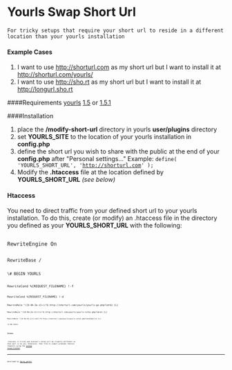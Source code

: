 # Yourls Swap Short Url

	For tricky setups that require your short url to reside in a different location than your yourls installation
	

#### Example Cases
1. I want to use http://shorturl.com as my short url but I want to install it at http://shorturl.com/yourls/
2. I want to use http://sho.rt as my short url but I want to install it at http://longurl.sho.rt

####Requirements
[yourls](http://code.google.com/p/yourls/yourls) [1.5](http://code.google.com/p/yourls/downloads/list) or [1.5.1](http://code.google.com/p/yourls/source/checkout)


####Installation
1.	place the **/modify-short-url** directory in yourls **user/plugins** directory
2.	set **YOURLS_SITE** to the location of your yourls installation in **config.php**
3.	define the short url you wish to share with the public at the end of your **config.php** after "Personal settings..." Example: <code>define( 'YOURLS_SHORT_URL', 'http://shorturl.com' );</code>
4.	Modify the **.htaccess** file at the location defined by **YOURLS_SHORT_URL** *(see below)*

#### Htaccess
You need to direct traffic from your defined short url to your yourls installation.  To do this, create (or modify) an .htaccess file in the directory you defined as your **YOURLS_SHORT_URL** with the following:

<code>
RewriteEngine On

<code>
RewriteBase /

<code>
\# BEGIN YOURLS

<code>
RewriteCond %{REQUEST_FILENAME} !-f

<code>
RewriteCond %{REQUEST_FILENAME} !-d

<code>
RewriteRule ^([0-9A-Za-z]+)/?$ http://shorturl.com/yourls/yourls-go.php?id=$1 [L]

<code>
RewriteRule ^([0-9A-Za-z]+)\+/?$ http://shorturl.com/yourls/yourls-infos.php?id=$1 [L]

<code>
RewriteRule ^([0-9A-Za-z]+)\+all/?$ http://shorturl.com/yourls/yourls-infos.php?id=$1&all=1 [L]

<code>
\# END YOURLS
</code>

#### Issues
.htaccess is tricky and everyon's setup will be slightly different so that part is on you.  Otherwise, feel free to submit problems feature requests using the [GitHub issue tracker](https://github.com/ggwarpig/Yourls-Modify-Short-Url/issues)


---
developed by [@greg_gerber](http://twitter.com/greg_gerber)